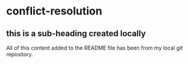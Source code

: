 # conflict-resolution

## this is a sub-heading created locally

All of this content added to the README file has been from my local git repository.
